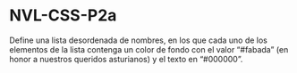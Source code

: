 # NVL-CSS-P2a
Define una lista desordenada de nombres, en los que cada uno de los elementos de la lista contenga un color de fondo con el valor “#fabada” (en honor a nuestros queridos asturianos) y el texto en “#000000”.
